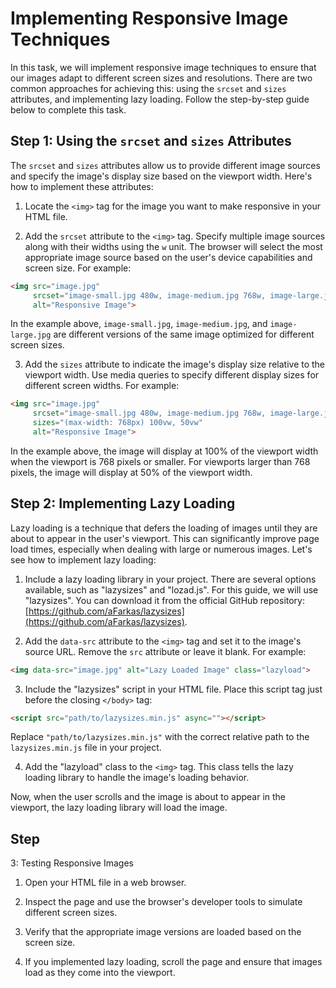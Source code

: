 # Implementing Responsive Image Techniques

In this task, we will implement responsive image techniques to ensure that our images adapt to different screen sizes and resolutions. There are two common approaches for achieving this: using the `srcset` and `sizes` attributes, and implementing lazy loading. Follow the step-by-step guide below to complete this task.

## Step 1: Using the `srcset` and `sizes` Attributes

The `srcset` and `sizes` attributes allow us to provide different image sources and specify the image's display size based on the viewport width. Here's how to implement these attributes:

1. Locate the `<img>` tag for the image you want to make responsive in your HTML file.

2. Add the `srcset` attribute to the `<img>` tag. Specify multiple image sources along with their widths using the `w` unit. The browser will select the most appropriate image source based on the user's device capabilities and screen size. For example:

```html
<img src="image.jpg"
     srcset="image-small.jpg 480w, image-medium.jpg 768w, image-large.jpg 1200w"
     alt="Responsive Image">
```

In the example above, `image-small.jpg`, `image-medium.jpg`, and `image-large.jpg` are different versions of the same image optimized for different screen sizes.

3. Add the `sizes` attribute to indicate the image's display size relative to the viewport width. Use media queries to specify different display sizes for different screen widths. For example:

```html
<img src="image.jpg"
     srcset="image-small.jpg 480w, image-medium.jpg 768w, image-large.jpg 1200w"
     sizes="(max-width: 768px) 100vw, 50vw"
     alt="Responsive Image">
```

In the example above, the image will display at 100% of the viewport width when the viewport is 768 pixels or smaller. For viewports larger than 768 pixels, the image will display at 50% of the viewport width.

## Step 2: Implementing Lazy Loading

Lazy loading is a technique that defers the loading of images until they are about to appear in the user's viewport. This can significantly improve page load times, especially when dealing with large or numerous images. Let's see how to implement lazy loading:

1. Include a lazy loading library in your project. There are several options available, such as "lazysizes" and "lozad.js". For this guide, we will use "lazysizes". You can download it from the official GitHub repository: [https://github.com/aFarkas/lazysizes](https://github.com/aFarkas/lazysizes).

2. Add the `data-src` attribute to the `<img>` tag and set it to the image's source URL. Remove the `src` attribute or leave it blank. For example:

```html
<img data-src="image.jpg" alt="Lazy Loaded Image" class="lazyload">
```

3. Include the "lazysizes" script in your HTML file. Place this script tag just before the closing `</body>` tag:

```html
<script src="path/to/lazysizes.min.js" async=""></script>
```

Replace `"path/to/lazysizes.min.js"` with the correct relative path to the `lazysizes.min.js` file in your project.

4. Add the "lazyload" class to the `<img>` tag. This class tells the lazy loading library to handle the image's loading behavior.

Now, when the user scrolls and the image is about to appear in the viewport, the lazy loading library will load the image.

## Step

 3: Testing Responsive Images

1. Open your HTML file in a web browser.

2. Inspect the page and use the browser's developer tools to simulate different screen sizes.

3. Verify that the appropriate image versions are loaded based on the screen size.

4. If you implemented lazy loading, scroll the page and ensure that images load as they come into the viewport.


